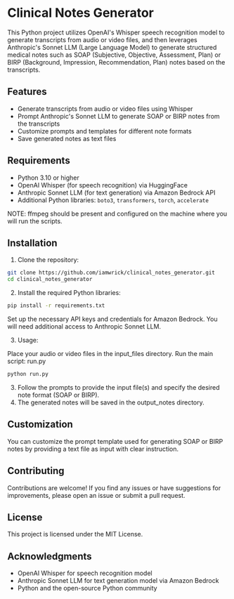 # Clinical Notes Generator

This Python project utilizes OpenAI's Whisper speech recognition model to generate transcripts from audio or video files, and then leverages Anthropic's Sonnet LLM (Large Language Model) to generate structured medical notes such as SOAP (Subjective, Objective, Assessment, Plan) or BIRP (Background, Impression, Recommendation, Plan) notes based on the transcripts.

## Features

- Generate transcripts from audio or video files using Whisper
- Prompt Anthropic's Sonnet LLM to generate SOAP or BIRP notes from the transcripts
- Customize prompts and templates for different note formats
- Save generated notes as text files

## Requirements

- Python 3.10 or higher
- OpenAI Whisper (for speech recognition) via HuggingFace
- Anthropic Sonnet LLM (for text generation) via Amazon Bedrock API
- Additional Python libraries: `boto3`, `transformers`, `torch`, `accelerate`

NOTE: ffmpeg should be present and configured on the machine where you will run the scripts. 



## Installation

1. Clone the repository:

```bash
git clone https://github.com/iamwrick/clinical_notes_generator.git
cd clinical_notes_generator
```

2. Install the required Python libraries:

```bash
pip install -r requirements.txt
```
Set up the necessary API keys and credentials for Amazon Bedrock. 
You will need additional access to Anthropic Sonnet LLM.

3. Usage:

Place your audio or video files in the input_files directory.
Run the main script: run.py
```bash
python run.py
```

3. Follow the prompts to provide the input file(s) and specify the desired note format (SOAP or BIRP). 
4. The generated notes will be saved in the output_notes directory.

## Customization
You can customize the prompt template used for generating SOAP or BIRP notes by providing a text file as input with clear instruction.

## Contributing
Contributions are welcome! If you find any issues or have suggestions for improvements, please open an issue or submit a pull request.

## License
This project is licensed under the MIT License.

## Acknowledgments
- OpenAI Whisper for speech recognition model
- Anthropic Sonnet LLM for text generation model via Amazon Bedrock
- Python and the open-source Python community
